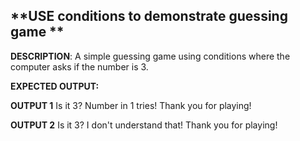 ## **USE conditions to demonstrate guessing game ** 

**DESCRIPTION**: 
A simple guessing game using conditions where the computer asks if the number is 3. 

**EXPECTED OUTPUT:**

**OUTPUT 1**
Is it 3? 
Number in 1 tries! 
Thank you for playing!

**OUTPUT 2**
Is it 3? 
I don't understand that!
Thank you for playing!